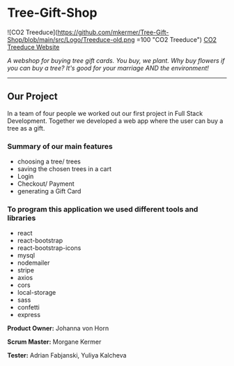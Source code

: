 # Tree-Gift-Shop

![CO2 Treeduce](https://github.com/mkermer/Tree-Gift-Shop/blob/main/src/Logo/Treeduce-old.png =100 "CO2 Treeduce") [CO2 Treeduce Website](https://treeduce.herokuapp.com/)

*A webshop for buying tree gift cards. You buy, we plant. Why buy flowers if you can buy a tree? It's good for your marriage AND the environment!*

___

## Our Project

In a team of four people we worked out our first project in Full Stack Development.
Together we developed a web app where the user can buy a tree as a gift.

### Summary of our main features

* choosing a tree/ trees
* saving the chosen trees in a cart
* Login
* Checkout/ Payment
* generating a Gift Card

### To program this application we used different tools and libraries

* react
* react-bootstrap
* react-bootstrap-icons
* mysql
* nodemailer
* stripe
* axios
* cors
* local-storage
* sass
* confetti
* express

**Product Owner:** Johanna von Horn

**Scrum Master:** Morgane Kermer

**Tester:** Adrian Fabjanski, Yuliya Kalcheva

